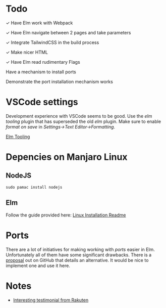 
# Todo
✓ Have Elm work with Webpack

✓ Have Elm navigate between 2 pages and take parameters

✓ Integrate TailwindCSS in the build process

✓ Make nicer HTML

✓ Have Elm read rudimentary Flags

Have a mechanism to install ports

Demonstrate the port installation mechanism works
  

# VSCode settings
Development experience with VSCode seems to be good. Use the _elm tooling_ plugin that has superseded the old _elm_ plugin. Make sure to enable _format on save_ in _Settings->Text Editor->Formatting_.

[Elm Tooling](https://marketplace.visualstudio.com/items?itemName=Elmtooling.elm-ls-vscode)

# Depencies on Manjaro Linux

## NodeJS
```
sudo pamac install nodejs
```
## Elm
Follow the guide provided here: [Linux Installation Readme](https://github.com/elm/compiler/blob/master/installers/linux/README.md)

# Ports
There are a lot of initiatives for making working with _ports_ easier in Elm. Unfortunately all of them have some significant drawbacks. There is a [proposal](https://github.com/supermario/elm-pkg-js/blob/master/proposal.md) out on GitHub that details an alternative. It would be nice to implement one and use it here.

# Notes
- [Interesting testimonial from Rakuten](https://engineering.rakuten.today/post/elm-at-rakuten/)


